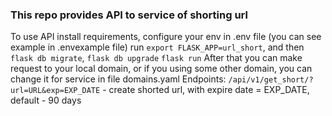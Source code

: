 ### This repo provides API to service of shorting url
To use API install requirements, 
configure your env in .env file (you can see example in .envexample file)
run
`export FLASK_APP=url_short`, and then
`flask db migrate`, `flask db upgrade`
`flask run`
After that you can make request to your local domain, or if you using some other domain, you can
change it for service in file domains.yaml
Endpoints:
`/api/v1/get_short/?url=URL&exp=EXP_DATE` - create shorted url, with expire date = EXP_DATE, default - 90 days
